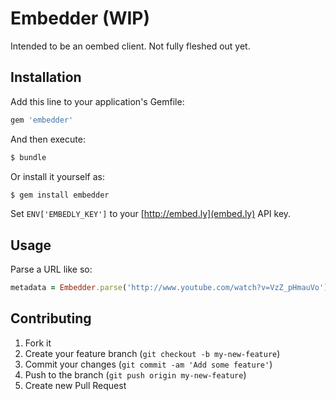 # Embedder (WIP)

Intended to be an oembed client. Not fully fleshed out yet.

## Installation

Add this line to your application's Gemfile:

```ruby
gem 'embedder'
```

And then execute:

```bash
$ bundle
```

Or install it yourself as:

```bash
$ gem install embedder
```

Set `ENV['EMBEDLY_KEY']` to your [http://embed.ly](embed.ly) API key.

## Usage

Parse a URL like so:

```ruby
metadata = Embedder.parse('http://www.youtube.com/watch?v=VzZ_pHmauVo')
```

## Contributing

1. Fork it
2. Create your feature branch (`git checkout -b my-new-feature`)
3. Commit your changes (`git commit -am 'Add some feature'`)
4. Push to the branch (`git push origin my-new-feature`)
5. Create new Pull Request
